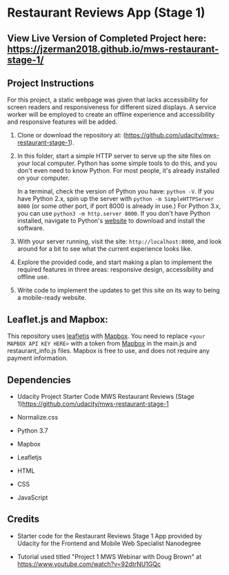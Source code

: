 # Restaurant Reviews App (Stage 1)

## View Live Version of Completed Project here: https://jzerman2018.github.io/mws-restaurant-stage-1/

## Project Instructions

For this project, a static webpage was given that lacks accessibility for screen readers and responsiveness for different sized displays. A service worker will be employed to create an offline experience and accessibility and responsive features will be added. 

1. Clone or download the repository at: (https://github.com/udacity/mws-restaurant-stage-1).

2. In this folder, start a simple HTTP server to serve up the site files on your local computer. Python has some simple tools to do this, and you don't even need to know Python. For most people, it's already installed on your computer. 

    In a terminal, check the version of Python you have: `python -V`. If you have Python 2.x, spin up the server with `python -m SimpleHTTPServer 8000` (or some other port, if port 8000 is already in use.) For Python 3.x, you can use `python3 -m http.server 8000`. If you don't have Python installed, navigate to Python's [website](https://www.python.org/) to download and install the software.

3. With your server running, visit the site: `http://localhost:8000`, and look around for a bit to see what the current experience looks like.

4. Explore the provided code, and start making a plan to implement the required features in three areas: responsive design, accessibility and offline use.

5. Write code to implement the updates to get this site on its way to being a mobile-ready website.

## Leaflet.js and Mapbox:

This repository uses [leafletjs](https://leafletjs.com/) with [Mapbox](https://www.mapbox.com/). You need to replace `<your MAPBOX API KEY HERE>` with a token from [Mapbox](https://www.mapbox.com/) in the main.js and restaurant_info.js files. Mapbox is free to use, and does not require any payment information. 

## Dependencies

* Udacity Project Starter Code MWS Restaurant Reviews (Stage 1)https://github.com/udacity/mws-restaurant-stage-1

* Normalize.css

* Python 3.7

* Mapbox

* Leafletjs

* HTML

* CSS

* JavaScript

## Credits

* Starter code for the Restaurant Reviews Stage 1 App provided by Udacity for the Frontend and Mobile Web Specialist Nanodegree

* Tutorial used titled "Project 1 MWS Webinar with Doug Brown" at https://www.youtube.com/watch?v=92dtrNU1GQc 

